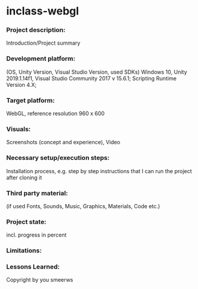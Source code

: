 # inclass-webgl

### Project description: 
Introduction/Project summary 

### Development platform: 
(OS, Unity Version, Visual Studio Version, used SDKs)
Windows 10, Unity 2019.1.14f1, Visual Studio Community 2017 v 15.6.1; Scripting Runtime Version 4.X;

### Target platform: 
WebGL, reference resolution 960 x 600 

### Visuals: 
Screenshots (concept and experience), Video

### Necessary setup/execution steps: 
Installation process, e.g. step by step instructions that I can run the project after cloning it

### Third party material: 
(if used Fonts, Sounds, Music, Graphics, Materials, Code etc.)

### Project state: 
incl. progress in percent

### Limitations: 

### Lessons Learned: 

Copyright by you smeerws
